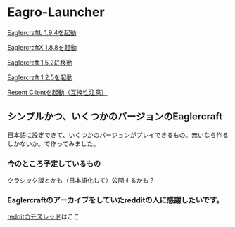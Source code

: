 # Eagro-Launcher

[EaglercraftL 1.9.4を起動](https://magurock.github.io/Eagro-Launcher/1.9/)

[EaglercraftX 1.8.8を起動](https://magurock.github.io/Eagro-Launcher/1.8/)

[Eaglercraft 1.5.2に移動](https://magurock.github.io/Eaglercraft-for-Japan/)

[Eaglercraft 1.2.5を起動](https://magurock.github.io/Eagro-Launcher/1.2/)

[Resent Clientを起動（互換性注意）](https://magurock.github.io/Eagro-Launcher/RT/)

## シンプルかつ、いくつかのバージョンのEaglercraft

日本語に設定できて、いくつかのバージョンがプレイできるもの。無いなら作るしかないか。で作ってみました。

### 今のところ予定しているもの

クラシック版とかも（日本語化して）公開するかも？

### Eaglercraftのアーカイブをしていたredditの人に感謝したいです。
[redditの元スレッド](https://www.reddit.com/r/eaglercraft/comments/1btl7w9/the_ultimate_eaglercraft_archive/)はここ

